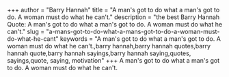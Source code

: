 +++
author = "Barry Hannah"
title = "A man's got to do what a man's got to do. A woman must do what he can't."
description = "the best Barry Hannah Quote: A man's got to do what a man's got to do. A woman must do what he can't."
slug = "a-mans-got-to-do-what-a-mans-got-to-do-a-woman-must-do-what-he-cant"
keywords = "A man's got to do what a man's got to do. A woman must do what he can't.,barry hannah,barry hannah quotes,barry hannah quote,barry hannah sayings,barry hannah saying,quotes, sayings,quote, saying, motivation"
+++
A man's got to do what a man's got to do. A woman must do what he can't.
